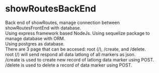# showRoutesBackEnd
Back end of showRoutes, manage connection between showRoutesFrontEnd with database. <br />
Using express framework based NodeJs. Using sequelize package to manage database with ORM.<br />
Using postgres as database. <br />
There are 3 page that can be accesed: root (/), /create, and /delete. <br />
root (/) will send respond all data latlong of all markers as json.<br />
/create is used to create new record of latlong data marker using POST. <br />
/delete is used to delete a record of data marker using POST. <br />